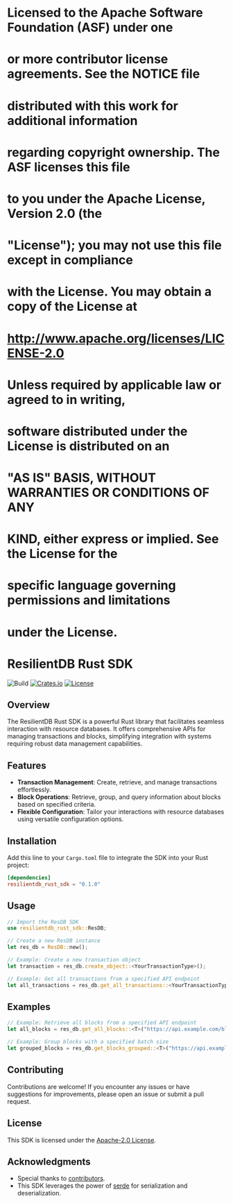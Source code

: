 #
# Licensed to the Apache Software Foundation (ASF) under one
# or more contributor license agreements.  See the NOTICE file
# distributed with this work for additional information
# regarding copyright ownership.  The ASF licenses this file
# to you under the Apache License, Version 2.0 (the
# "License"); you may not use this file except in compliance
# with the License.  You may obtain a copy of the License at
#
#  http://www.apache.org/licenses/LICENSE-2.0
#
# Unless required by applicable law or agreed to in writing,
# software distributed under the License is distributed on an
# "AS IS" BASIS, WITHOUT WARRANTIES OR CONDITIONS OF ANY
# KIND, either express or implied.  See the License for the
# specific language governing permissions and limitations
# under the License.
#

# ResilientDB Rust SDK

![Build](https://github.com/dhruvsangamwar/resilientdb_rust_sdk/actions/workflows/rust.yml/badge.svg)
[![Crates.io](https://img.shields.io/crates/v/resilientdb_rust_sdk)](https://crates.io/crates/resilientdb_rust_sdk)
[![License](https://img.shields.io/badge/license-Apache--2.0-blue.svg)](https://opensource.org/licenses/Apache-2.0)


## Overview

The ResilientDB Rust SDK is a powerful Rust library that facilitates seamless interaction with resource databases. It offers comprehensive APIs for managing transactions and blocks, simplifying integration with systems requiring robust data management capabilities.

## Features

- **Transaction Management**: Create, retrieve, and manage transactions effortlessly.
- **Block Operations**: Retrieve, group, and query information about blocks based on specified criteria.
- **Flexible Configuration**: Tailor your interactions with resource databases using versatile configuration options.

## Installation

Add this line to your `Cargo.toml` file to integrate the SDK into your Rust project:

```toml
[dependencies]
resilientdb_rust_sdk = "0.1.0"
```

## Usage

```rust
// Import the ResDB SDK
use resilientdb_rust_sdk::ResDB;

// Create a new ResDB instance
let res_db = ResDB::new();

// Example: Create a new transaction object
let transaction = res_db.create_object::<YourTransactionType>();

// Example: Get all transactions from a specified API endpoint
let all_transactions = res_db.get_all_transactions::<YourTransactionType>("https://api.example.com").await;
```

## Examples

```rust
// Example: Retrieve all blocks from a specified API endpoint
let all_blocks = res_db.get_all_blocks::<T>("https://api.example.com/blocks").await;

// Example: Group blocks with a specified batch size
let grouped_blocks = res_db.get_blocks_grouped::<T>("https://api.example.com/blocks", &100).await;
```

<!-- ## Documentation

For detailed information about the SDK's API and usage, refer to the [official documentation](https://your-crate-docs-url). -->

## Contributing

Contributions are welcome! If you encounter any issues or have suggestions for improvements, please open an issue or submit a pull request.

## License

This SDK is licensed under the [Apache-2.0 License](https://opensource.org/licenses/Apache-2.0).

## Acknowledgments

- Special thanks to [contributors](https://github.com/dhruvsangamwar/resilientdb_rust_sdk/graphs/contributors).
- This SDK leverages the power of [serde](https://crates.io/crates/serde) for serialization and deserialization.
